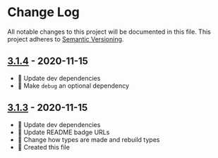 # Change Log

All notable changes to this project will be documented in this file. This project adheres to [Semantic Versioning](http://semver.org/).

## [3.1.4](https://github.com/uttori/uttori-plugin-generator-sitemap/compare/v3.1.3...v3.1.4) - 2020-11-15

- 🎁 Update dev dependencies
- 🧰 Make `debug` an optional dependency

## [3.1.3](https://github.com/uttori/uttori-plugin-generator-sitemap/compare/v3.1.2...v3.1.3) - 2020-11-15

- 🎁 Update dev dependencies
- 🎁 Update README badge URLs
- 🧰 Change how types are made and rebuild types
- 🧰 Created this file
